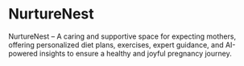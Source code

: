 # NurtureNest
NurtureNest – A caring and supportive space for expecting mothers, offering personalized diet plans, exercises, expert guidance, and AI-powered insights to ensure a healthy and joyful pregnancy journey.

